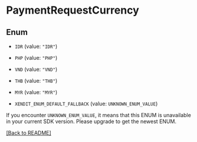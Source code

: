 # PaymentRequestCurrency

## Enum


* `IDR` (value: `"IDR"`)

* `PHP` (value: `"PHP"`)

* `VND` (value: `"VND"`)

* `THB` (value: `"THB"`)

* `MYR` (value: `"MYR"`)

* `XENDIT_ENUM_DEFAULT_FALLBACK` (value: `UNKNOWN_ENUM_VALUE`)

If you encounter `UNKNOWN_ENUM_VALUE`, it means that this ENUM is unavailable in your current SDK version. Please upgrade to get the newest ENUM.

[[Back to README]](../../README.md)


